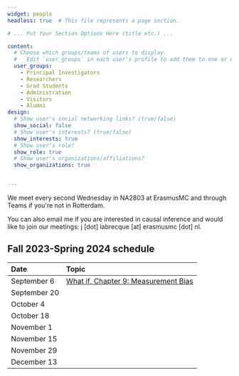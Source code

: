 ```yaml
---
widget: people
headless: true  # This file represents a page section.

# ... Put Your Section Options Here (title etc.) ...

content:
  # Choose which groups/teams of users to display.
  #   Edit `user_groups` in each user's profile to add them to one or more of these groups.
  user_groups:
    - Principal Investigators
    - Researchers
    - Grad Students
    - Administration
    - Visitors
    - Alumni
design:
  # Show user's social networking links? (true/false)
  show_social: false
  # Show user's interests? (true/false)
  show_interests: true
  # Show user's role?
  show_role: true
  # Show user's organizations/affiliations?
  show_organizations: true


---
```




We meet every second Wednesday in NA2803 at ErasmusMC and through Teams if you're not in Rotterdam.

You can also email me if you are interested in causal inference and would like to join our meetings: j [dot] labrecque [at] erasmusmc [dot] nl.

## Fall 2023-Spring 2024 schedule

|Date|Topic|
|:------ |:------ |
|September 6|[What if, Chapter 9: Measurement Bias](https://www.hsph.harvard.edu/miguel-hernan/wp-content/uploads/sites/1268/2023/07/hernanrobins_WhatIf_19jul23.pdf)|
|September 20||
|October 4||
|October 18||
|November 1||
|November 15||
|November 29||
|December 13||




